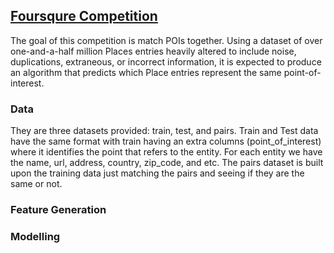 ## [Foursqure Competition](https://www.kaggle.com/competitions/foursquare-location-matching/overview/description)

The goal of this competition is match POIs together. Using a dataset of over one-and-a-half million Places entries heavily altered to include noise, duplications, extraneous, or incorrect information, it is expected to produce an algorithm that predicts which Place entries represent the same point-of-interest.


### Data

They are three datasets provided: train, test, and pairs. Train and Test data have the same format with train having an extra columns (point_of_interest) where it identifies the point that refers to the entity. For each entity we have the name, url, address, country, zip_code, and etc. The pairs dataset is built upon the training data just matching the pairs and seeing if they are the same or not.


### Feature Generation

### Modelling

